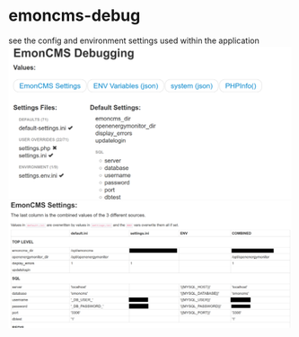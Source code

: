 # emoncms-debug
see the config and environment settings used within the application
![variables list](debug-module-screenshot.png)
![settings screenshot](emoncms-debug-screenshot.png)